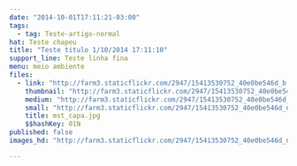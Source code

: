 ```yaml
---
date: "2014-10-01T17:11:21-03:00"
tags:
  - tag: Teste-artigo-normal
hat: Teste chapeu
title: "Teste titulo 1/10/2014 17:11:10"
support_line: Teste linha fina
menu: meio ambiente
files:
  - link: "http://farm3.staticflickr.com/2947/15413530752_40e0be546d_b.jpg"
    thumbnail: "http://farm3.staticflickr.com/2947/15413530752_40e0be546d_t.jpg"
    medium: "http://farm3.staticflickr.com/2947/15413530752_40e0be546d_z.jpg"
    small: "http://farm3.staticflickr.com/2947/15413530752_40e0be546d_n.jpg"
    title: mst_capa.jpg
    $$hashKey: 01N
published: false
images_hd: "http://farm3.staticflickr.com/2947/15413530752_40e0be546d_n.jpg"

---
```

